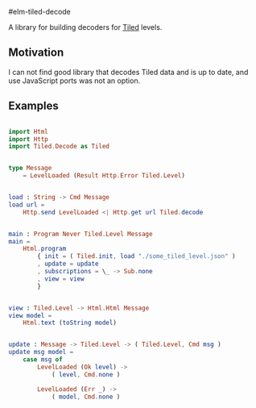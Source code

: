 #elm-tiled-decode

A library for building decoders for [Tiled](http://www.mapeditor.org/) levels.

## Motivation

I can not find good library that decodes Tiled data and is up to date, and use JavaScript ports was not an option.


## Examples

```elm

import Html
import Http
import Tiled.Decode as Tiled


type Message
    = LevelLoaded (Result Http.Error Tiled.Level)


load : String -> Cmd Message
load url =
    Http.send LevelLoaded <| Http.get url Tiled.decode


main : Program Never Tiled.Level Message
main =
    Html.program
        { init = ( Tiled.init, load "./some_tiled_level.json" )
        , update = update
        , subscriptions = \_ -> Sub.none
        , view = view
        }


view : Tiled.Level -> Html.Html Message
view model =
    Html.text (toString model)


update : Message -> Tiled.Level -> ( Tiled.Level, Cmd msg )
update msg model =
    case msg of
        LevelLoaded (Ok level) ->
            ( level, Cmd.none )

        LevelLoaded (Err _) ->
            ( model, Cmd.none )

```